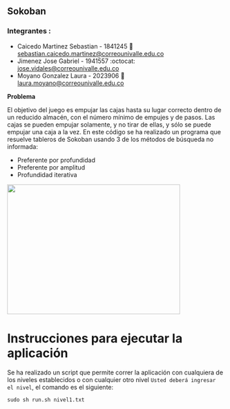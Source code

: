 ## Sokoban  

<h3 align="left"> Integrantes :</h3>    

- Caicedo Martinez Sebastian - 1841245  :imp:  
[sebastian.caicedo.martinez@correounivalle.edu.co](sebastian.caicedo.martinez@correounivalle.edu.co)
- Jimenez Jose Gabriel - 1941557 :octocat:  
[jose.vidales@correounivalle.edu.co](jose.vidales@correounivalle.edu.co)
- Moyano Gonzalez Laura - 2023906   :penguin:  
[laura.moyano@correounivalle.edu.co ](laura.moyano@correounivalle.edu.co)  

 **Problema**   
 
El objetivo del juego es empujar las cajas hasta su lugar correcto dentro de un reducido almacén, con el número mínimo de empujes y de pasos. 
Las cajas se pueden empujar solamente, y no tirar de ellas, y sólo se puede empujar una caja a la vez. 
En este código se ha realizado un programa que resuelve tableros de Sokoban usando 3 de los métodos de búsqueda no informada:

- Preferente por profundidad
- Preferente por amplitud
- Profundidad iterativa

<img src="https://upload.wikimedia.org/wikipedia/commons/thumb/c/cb/KSokoban-screenshot.png/640px-KSokoban-screenshot.png" align="center" height="300" width="400">

# **Instrucciones para ejecutar la aplicación**   

Se ha realizado un script que permite correr la aplicación con cualquiera de 
los niveles establecidos o con cualquier otro nivel ` Usted deberá ingresar el nivel `, el comando es el siguiente: 

```
sudo sh run.sh nivel1.txt
```


